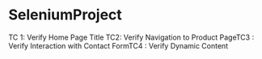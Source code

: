 # SeleniumProject
TC 1:  Verify Home Page Title TC2: Verify Navigation to Product PageTC3 : Verify Interaction with Contact FormTC4 : Verify Dynamic Content
